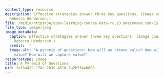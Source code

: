 ```yaml
---
content_type: resource
description: Effective strategies answer three key questions. (Image courtesy of Prof.
  Rebecca Henderson.)
file: /media/https%3A/open-learning-course-data-rc.s3.amazonaws.com/15-912-technology-strategy-fall-2008/faf84429178c7b3945107a2b5344b898_15-912f08.jpg
file_type: image/jpeg
image_metadata:
  caption: Effective strategies answer three key questions. (Image courtesy of Prof.
    Rebecca Henderson.)
  credit: ''
  image-alt: 'A pyramid of questions: How will we create value? How will we deliver
    value? How will we capture value?'
resourcetype: Image
title: A Pyramid of Questions
uid: faf84429-178c-7b39-4510-7a2b5344b898
---
```


